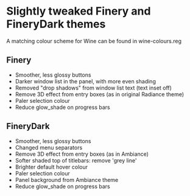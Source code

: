 Slightly tweaked Finery and FineryDark themes
=============================================

A matching colour scheme for Wine can be found in wine-colours.reg

Finery
------

* Smoother, less glossy buttons
* Darker window list in the panel, with more even shading
* Removed "drop shadows" from window list text (text inset off)
* Remove 3D effect from entry boxes (as in original Radiance theme)
* Paler selection colour
* Reduce glow_shade on progress bars


FineryDark
----------

* Smoother, less glossy buttons
* Changed menu separators
* Remove 3D effect from entry boxes (as in Ambiance)
* Softer shaded top of titlebars: remove 'grey line' 
* Brighter default hover colour
* Paler selection colour
* Panel background from Ambiance theme
* Reduce glow_shade on progress bars

